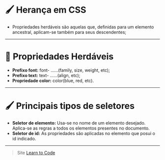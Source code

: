 # 🖌️ Herança em CSS

- Propriedades herdáveis são aquelas que, definidas para um elemento ancestral, aplicam-se também para seus descendentes;
---
# 📁 Propriedades Herdáveis
- **Prefixo font:** font- ......(family, size, weight, etc);
- **Prefixo text:** text- ......(align, etc);
- **Propriedade color:** color(blue, red, etc).
---
  # 🖌️ Principais tipos de seletores
- **Seletor de elemento:** Usa-se no nome de um elemento desejado. Aplica-se as regras a todos os elementos presentes no documento.
- **Seletor de id:**  As propriedades são aplicadas no elemento que posui o id indicado.

---

  

   
> Site <a href="https://www.w3schools.com/css/default.asp">Learn to Code</a>
